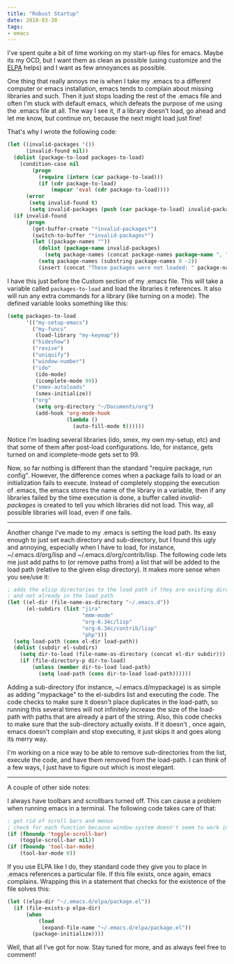 ```yaml
---
title: "Robust Startup"
date: 2010-03-30
tags:
- emacs
---
```

I've spent quite a bit of time working on my start-up files for emacs. Maybe its my OCD, but I want them as clean as possible (using customize and the [ELPA](http://tromey.com/elpa/) helps) and I want as few annoyances as possible.
<!--more-->
One thing that really annoys me is when I take my .emacs to a different computer or emacs installation, emacs tends to complain about missing libraries and such. Then it just stops loading the rest of the .emacs file and often I'm stuck with default emacs, which defeats the purpose of me using the .emacs file at all. The way I see it, if a library doesn't load, go ahead and let me know, but continue on, because the next might load just fine!

That's why I wrote the following code:


```cl
(let ((invalid-packages '())
      (invalid-found nil))
  (dolist (package-to-load packages-to-load)
    (condition-case nil
        (progn
          (require (intern (car package-to-load)))
          (if (cdr package-to-load)
              (mapcar 'eval (cdr package-to-load))))
      (error
       (setq invalid-found t)
       (setq invalid-packages (push (car package-to-load) invalid-packages)))))
  (if invalid-found
      (progn
        (get-buffer-create "*invalid-packages*")
        (switch-to-buffer "*invalid-packages*")
        (let ((package-names ""))
          (dolist (package-name invalid-packages)
            (setq package-names (concat package-names package-name ", ")))
          (setq package-names (substring package-names 0 -2))
          (insert (concat "These packages were not loaded: " package-names "\n"))))))
```

I have this just before the Custom section of my .emacs file. This will take a variable called `packages-to-load` and load the libraries it references. It also will run any extra commands for a library (like turning on a mode). The defined variable looks something like this:


```cl
(setq packages-to-load
      '(("my-setup-emacs")
        ("my-funcs"
         (load-library "my-keymap"))
        ("hideshow")
        ("revive")
        ("uniquify")
        ("window-number")
        ("ido"
         (ido-mode)
         (icomplete-mode 99))
        ("smex-autoloads"
         (smex-initialize))
        ("org"
         (setq org-directory "~/Documents/org")
         (add-hook 'org-mode-hook
                   (lambda ()
                     (auto-fill-mode t))))))
```


Notice I'm loading several libraries (ido, smex, my own my-setup, etc) and that some of them after post-load configurations. Ido, for instance, gets turned on and icomplete-mode gets set to 99.

Now, so far nothing is different than the standard "require package, run config". However, the difference comes when a package fails to load or an initialization fails to execute. Instead of completely stopping the execution of .emacs, the emacs stores the name of the library in a variable, then if any libraries failed by the time execution is done, a buffer called *invalid-packages* is created to tell you which libraries did not load. This way, all possible libraries will load, even if one fails.

***

Another change I've made to my .emacs is setting the load path. Its easy enough to just set each directory and sub-directory, but I found this ugly and annoying, especially when I have to load, for instance, ~/.emacs.d/org/lisp and ~/.emacs.d/org/contrib/lisp. The following code lets me just add paths to (or remove paths from) a list that will be added to the load path (relative to the given elisp directory). It makes more sense when you see/use it:


```cl
; adds the elisp directories to the load path if they are existing directories
; and not already in the load path
(let ((el-dir (file-name-as-directory "~/.emacs.d"))
      (el-subdirs (list "jira"
                        "mmm-mode"
                        "org-6.34c/lisp"
                        "org-6.34c/contrib/lisp"
                        "php")))
  (setq load-path (cons el-dir load-path))
  (dolist (subdir el-subdirs)
    (setq dir-to-load (file-name-as-directory (concat el-dir subdir)))
    (if (file-directory-p dir-to-load)
        (unless (member dir-to-load load-path)
          (setq load-path (cons dir-to-load load-path))))))
```

Adding a sub-directory (for instance, ~/.emacs.d/mypackage) is as simple as adding "mypackage" to the el-subdirs list and executing the code. The code checks to make sure it doesn't place duplicates in the load-path, so running this several times will not infinitely increase the size of the load-path with paths that are already a part of the string. Also, this code checks to make sure that the sub-directory actually exists. If it doesn't , once again, emacs doesn't complain and stop executing, it just skips it and goes along its merry way.

I'm working on a nice way to be able to remove sub-directories from the list, execute the code, and have them removed from the load-path. I can think of a few ways, I just have to figure out which is most elegant.

***

A couple of other side notes:

I always have toolbars and scrollbars turned off. This can cause a problem when running emacs in a terminal. The following code takes care of that:


```cl
; get rid of scroll bars and menus
; check for each function because window-system doesn't seem to work in macosx
(if (fboundp 'toggle-scroll-bar)
    (toggle-scroll-bar nil))
(if (fboundp 'tool-bar-mode)
    (tool-bar-mode 0))
```

If you use ELPA like I do, they standard code they give you to place in .emacs references a particular file. If this file exists, once again, emacs complains. Wrapping this in a statement that checks for the existence of the file solves this:


```cl
(let ((elpa-dir "~/.emacs.d/elpa/package.el"))
  (if (file-exists-p elpa-dir)
      (when
          (load
           (expand-file-name "~/.emacs.d/elpa/package.el"))
        (package-initialize))))
```

Well, that all I've got for now. Stay tuned for more, and as always feel free to comment!

